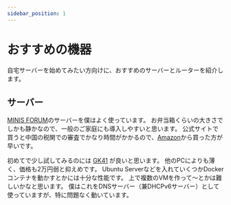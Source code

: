 ```yaml
---
sidebar_position: 1
---
```


# おすすめの機器

自宅サーバーを始めてみたい方向けに、おすすめのサーバーとルーターを紹介します。

## サーバー

[MINIS FORUM](https://www.minisforum.jp/)のサーバーを僕はよく使っています。
お弁当箱くらいの大きさでしかも静かなので、一般のご家庭にも導入しやすいと思います。
公式サイトで買うと中国の税関での審査でかなり時間がかかるので、[Amazon](https://www.amazon.co.jp/stores/MINISFORUM/page/97FE9D81-2D84-41A1-9A2E-EBC00A9A474F)から買った方が早いです。

初めてで少し試してみるのには [GK41](https://amzn.asia/d/1JN0f0e) が良いと思います。
他のPCによりも薄く、価格も2万円弱と抑えめです。
Ubuntu Serverなどを入れていくつかDockerコンテナを動かすとかには十分な性能です。
上で複数のVMを作って～とかは難しいかなと思います。
僕はこれをDNSサーバー（兼DHCPv6サーバー）として使っていますが、特に問題なく動いています。